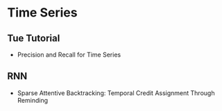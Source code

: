 # Time Series

## Tue Tutorial
- Precision and Recall for Time Series

## RNN
- Sparse Attentive Backtracking: Temporal Credit Assignment Through Reminding